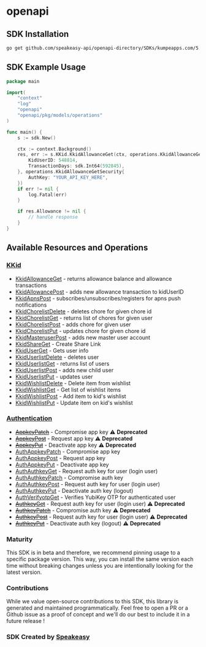 # openapi

<!-- Start SDK Installation -->
## SDK Installation

```bash
go get github.com/speakeasy-api/openapi-directory/SDKs/kumpeapps.com/5.0.0/go
```
<!-- End SDK Installation -->

## SDK Example Usage
<!-- Start SDK Example Usage -->
```go
package main

import(
	"context"
	"log"
	"openapi"
	"openapi/pkg/models/operations"
)

func main() {
    s := sdk.New()

    ctx := context.Background()
    res, err := s.KKid.KkidAllowanceGet(ctx, operations.KkidAllowanceGetRequest{
        KidUserID: 548814,
        TransactionDays: sdk.Int64(592845),
    }, operations.KkidAllowanceGetSecurity{
        AuthKey: "YOUR_API_KEY_HERE",
    })
    if err != nil {
        log.Fatal(err)
    }

    if res.Allowance != nil {
        // handle response
    }
}
```
<!-- End SDK Example Usage -->

<!-- Start SDK Available Operations -->
## Available Resources and Operations


### [KKid](docs/kkid/README.md)

* [KkidAllowanceGet](docs/kkid/README.md#kkidallowanceget) - returns allowance balance and allowance transactions
* [KkidAllowancePost](docs/kkid/README.md#kkidallowancepost) - adds new allowance transaction to kidUserID
* [KkidApnsPost](docs/kkid/README.md#kkidapnspost) - subscribes/unsubscribes/registers for apns push notifications
* [KkidChorelistDelete](docs/kkid/README.md#kkidchorelistdelete) - deletes chore for given chore id
* [KkidChorelistGet](docs/kkid/README.md#kkidchorelistget) - returns list of chores for given user
* [KkidChorelistPost](docs/kkid/README.md#kkidchorelistpost) - adds chore for given user
* [KkidChorelistPut](docs/kkid/README.md#kkidchorelistput) - updates chore for given chore id
* [KkidMasteruserPost](docs/kkid/README.md#kkidmasteruserpost) - adds new master user account
* [KkidShareGet](docs/kkid/README.md#kkidshareget) - Create Share Link
* [KkidUserGet](docs/kkid/README.md#kkiduserget) - Gets user info
* [KkidUserlistDelete](docs/kkid/README.md#kkiduserlistdelete) - deletes user
* [KkidUserlistGet](docs/kkid/README.md#kkiduserlistget) - returns list of users
* [KkidUserlistPost](docs/kkid/README.md#kkiduserlistpost) - adds new child user
* [KkidUserlistPut](docs/kkid/README.md#kkiduserlistput) - updates user
* [KkidWishlistDelete](docs/kkid/README.md#kkidwishlistdelete) - Delete item from wishlist
* [KkidWishlistGet](docs/kkid/README.md#kkidwishlistget) - Get list of wishlist items
* [KkidWishlistPost](docs/kkid/README.md#kkidwishlistpost) - Add item to kid's wishlist
* [KkidWishlistPut](docs/kkid/README.md#kkidwishlistput) - Update item on kid's wishlist

### [Authentication](docs/authentication/README.md)

* [~~AppkeyPatch~~](docs/authentication/README.md#appkeypatch) - Compromise app key :warning: **Deprecated**
* [~~AppkeyPost~~](docs/authentication/README.md#appkeypost) - Request app key :warning: **Deprecated**
* [~~AppkeyPut~~](docs/authentication/README.md#appkeyput) - Deactivate app key :warning: **Deprecated**
* [AuthAppkeyPatch](docs/authentication/README.md#authappkeypatch) - Compromise app key
* [AuthAppkeyPost](docs/authentication/README.md#authappkeypost) - Request app key
* [AuthAppkeyPut](docs/authentication/README.md#authappkeyput) - Deactivate app key
* [AuthAuthkeyGet](docs/authentication/README.md#authauthkeyget) - Request auth key for user (login user)
* [AuthAuthkeyPatch](docs/authentication/README.md#authauthkeypatch) - Compromise auth key
* [AuthAuthkeyPost](docs/authentication/README.md#authauthkeypost) - Request auth key for user (login user)
* [AuthAuthkeyPut](docs/authentication/README.md#authauthkeyput) - Deactivate auth key (logout)
* [AuthVerifyotpGet](docs/authentication/README.md#authverifyotpget) - Verifies YubiKey OTP for authenticated user
* [~~AuthkeyGet~~](docs/authentication/README.md#authkeyget) - Request auth key for user (login user) :warning: **Deprecated**
* [~~AuthkeyPatch~~](docs/authentication/README.md#authkeypatch) - Compromise auth key :warning: **Deprecated**
* [~~AuthkeyPost~~](docs/authentication/README.md#authkeypost) - Request auth key for user (login user) :warning: **Deprecated**
* [~~AuthkeyPut~~](docs/authentication/README.md#authkeyput) - Deactivate auth key (logout) :warning: **Deprecated**
<!-- End SDK Available Operations -->

### Maturity

This SDK is in beta and therefore, we recommend pinning usage to a specific package version.
This way, you can install the same version each time without breaking changes unless you are intentionally
looking for the latest version.

### Contributions

While we value open-source contributions to this SDK, this library is generated and maintained programmatically.
Feel free to open a PR or a Github issue as a proof of concept and we'll do our best to include it in a future release !

### SDK Created by [Speakeasy](https://docs.speakeasyapi.dev/docs/using-speakeasy/client-sdks)
